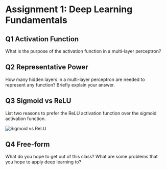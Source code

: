 # Assignment 1: Deep Learning Fundamentals

## Q1 Activation Function
What is the purpose of the activation function in a multi-layer perceptron?

## Q2 Representative Power
How many hidden layers in a multi-layer perceptron are needed to represent any function? Briefly explain your answer.

## Q3 Sigmoid vs ReLU
List two reasons to prefer the ReLU activation function over the sigmoid activation function.

![Sigmoid vs ReLU](https://s3-us-west-2.amazonaws.com/gradescope-static-assets/fsdl/sigmoid_vs_relu.png)

## Q4 Free-form
What do you hope to get out of this class? What are some problems that you hope to apply deep learning to?
